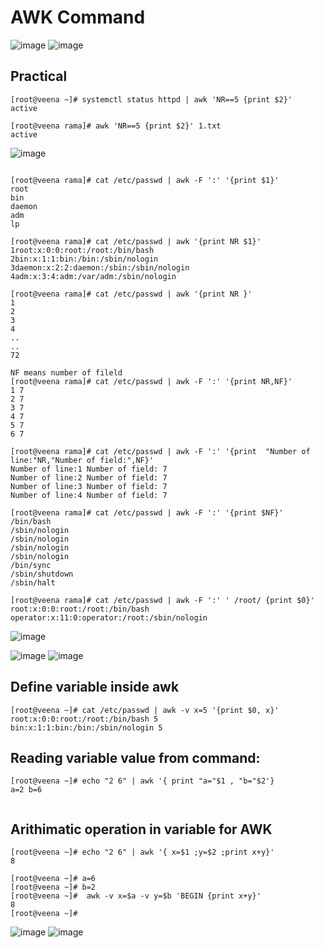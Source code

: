 AWK Command
===========
![image](https://user-images.githubusercontent.com/53966749/197740802-0977dcb1-33c5-4db5-afd4-e3c7165bea56.png)
![image](https://user-images.githubusercontent.com/53966749/197740931-d22a29bf-5442-41a8-80c6-7e6ec028933b.png)

Practical
----------
```
[root@veena ~]# systemctl status httpd | awk 'NR==5 {print $2}'
active

[root@veena rama]# awk 'NR==5 {print $2}' 1.txt
active

```
![image](https://user-images.githubusercontent.com/53966749/197746395-64b83ba9-1620-4ad8-8303-159e334264fc.png)
```

[root@veena rama]# cat /etc/passwd | awk -F ':' '{print $1}'
root
bin
daemon
adm
lp

[root@veena rama]# cat /etc/passwd | awk '{print NR $1}'
1root:x:0:0:root:/root:/bin/bash
2bin:x:1:1:bin:/bin:/sbin/nologin
3daemon:x:2:2:daemon:/sbin:/sbin/nologin
4adm:x:3:4:adm:/var/adm:/sbin/nologin

[root@veena rama]# cat /etc/passwd | awk '{print NR }'
1
2
3
4
..
..
72

NF means number of fileld
[root@veena rama]# cat /etc/passwd | awk -F ':' '{print NR,NF}'
1 7
2 7
3 7
4 7
5 7
6 7

[root@veena rama]# cat /etc/passwd | awk -F ':' '{print  "Number of line:"NR,"Number of field:",NF}'
Number of line:1 Number of field: 7
Number of line:2 Number of field: 7
Number of line:3 Number of field: 7
Number of line:4 Number of field: 7

[root@veena rama]# cat /etc/passwd | awk -F ':' '{print $NF}'
/bin/bash
/sbin/nologin
/sbin/nologin
/sbin/nologin
/sbin/nologin
/bin/sync
/sbin/shutdown
/sbin/halt

[root@veena rama]# cat /etc/passwd | awk -F ':' ' /root/ {print $0}'
root:x:0:0:root:/root:/bin/bash
operator:x:11:0:operator:/root:/sbin/nologin

```
![image](https://user-images.githubusercontent.com/53966749/197750120-236312fa-fcc9-4e8d-bde0-6630218444c5.png)

![image](https://user-images.githubusercontent.com/53966749/197749780-e2c922be-1bd3-4724-a8e9-688c7f635cca.png)
![image](https://user-images.githubusercontent.com/53966749/197749922-36872e43-3c41-4e59-8e79-80021d52f4c7.png)


Define variable inside awk
--------------------------
```
[root@veena ~]# cat /etc/passwd | awk -v x=5 '{print $0, x}'
root:x:0:0:root:/root:/bin/bash 5
bin:x:1:1:bin:/bin:/sbin/nologin 5
```
Reading variable value from command:
-------------------------------------
```
[root@veena ~]# echo "2 6" | awk '{ print "a="$1 , "b="$2'}
a=2 b=6


```
Arithimatic operation in  variable for AWK
-----------------------------------------
```
[root@veena ~]# echo "2 6" | awk '{ x=$1 ;y=$2 ;print x+y}'
8

[root@veena ~]# a=6
[root@veena ~]# b=2
[root@veena ~]#  awk -v x=$a -v y=$b 'BEGIN {print x+y}'
8
[root@veena ~]#

```
![image](https://user-images.githubusercontent.com/53966749/197756578-19469859-1a13-42c3-b6e8-f330f0015fa2.png)
![image](https://user-images.githubusercontent.com/53966749/197756701-b1d3db8a-7eba-48d9-b297-9fc1df51531b.png)
